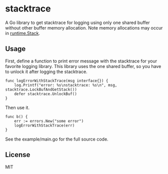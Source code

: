 stacktrace
==========

A Go library to get stacktrace for logging using only one shared buffer without other buffer memory allocation.
Note memory allocations may occur in [runtime.Stack](http://golang.org/pkg/runtime/#Stack).

## Usage

First, define a function to print error message with the stacktrace for your favorite logging library.
This library uses the one shared buffer, so you have to unlock it after logging the stacktrace.

```
func logErrorWithStackTrace(msg interface{}) {
	log.Printf("error: %s\nstacktrace: %s\n", msg, stacktrace.LockBufAndGetStack())
	defer stacktrace.UnlockBuf()
}
```

Then use it.

```
func b() {
	err := errors.New("some error")
	logErrorWithStackTrace(err)
}
```

See the example/main.go for the full source code.

## License
MIT
